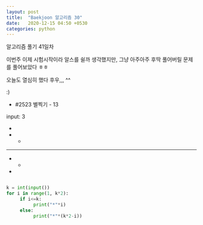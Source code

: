 ```yaml
---
layout: post
title:  "Baekjoon 알고리즘 30"
date:   2020-12-15 04:50 +0530
categories: python
---
```


알고리즘 풀기 41일차

이번주 이제 시험시작이라 알스를 쉴까 생각했지만, 그냥 아주아주 후딱 풀어버릴 문제를 풀어보았다 ㅎㅎ

오늘도 열심히 했다 후우,,, ^^

:)


- #2523     별찍기 - 13


input: 3

 *

 * *

 * * * 

 * *

 *


```python

k = int(input())
for i in range(1, k*2):
     if i<=k:
          print("*"*i)
     else:
          print("*"*(k*2-i))

```

